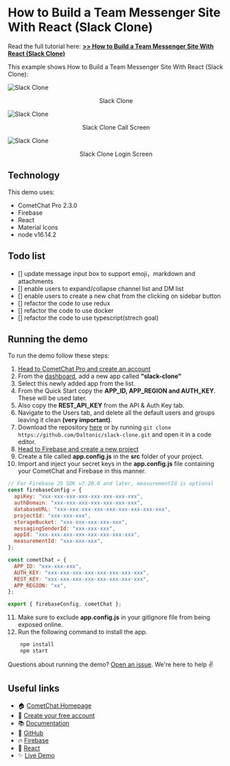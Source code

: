 # How to Build a Team Messenger Site With React (Slack Clone)

Read the full tutorial here: [**>> How to Build a Team Messenger Site With React (Slack Clone)**](https://www.cometchat.com/tutorials/#)

This example shows How to Build a Team Messenger Site With React (Slack Clone):

![Slack Clone](./screenshots/0.gif)

<center><figcaption>Slack Clone</figcaption></center>

![Slack Clone](./screenshots/1.png)

<center><figcaption>Slack Clone Call Screen</figcaption></center>

![Slack Clone](./screenshots/2.png)

<center><figcaption>Slack Clone Login Screen</figcaption></center>

## Technology

This demo uses:

- CometChat Pro 2.3.0
- Firebase
- React
- Material Icons
- node v16.14.2

## Todo list

- [] update message input box to support emoji，markdown and attachments
- [] enable users to expand/collapse channel list and DM list
- [] enable users to create a new chat from the clicking on sidebar button
- [] refactor the code to use redux
- [] refactor the code to use docker
- [] refactor the code to use typescript(strech goal)

## Running the demo

To run the demo follow these steps:

1. [Head to CometChat Pro and create an account](https://app.cometchat.com/signup)
2. From the [dashboard](https://app.cometchat.com/apps), add a new app called **"slack-clone"**
3. Select this newly added app from the list.
4. From the Quick Start copy the **APP_ID, APP_REGION and AUTH_KEY**. These will be used later.
5. Also copy the **REST_API_KEY** from the API & Auth Key tab.
6. Navigate to the Users tab, and delete all the default users and groups leaving it clean **(very important)**.
7. Download the repository [here](https://github.com/Daltonic/slack-clone/archive/master.zip) or by running `git clone https://github.com/Daltonic/slack-clone.git` and open it in a code editor.
8. [Head to Firebase and create a new project](https://console.firebase.google.com)
9. Create a file called **app.config.js** in the **src** folder of your project.
10. Import and inject your secret keys in the **app.config.js** file containing your CometChat and Firebase in this manner.

```js
// For Firebase JS SDK v7.20.0 and later, measurementId is optional
const firebaseConfig = {
  apiKey: "xxx-xxx-xxx-xxx-xxx-xxx-xxx-xxx",
  authDomain: "xxx-xxx-xxx-xxx-xxx-xxx-xxx",
  databaseURL: "xxx-xxx-xxx-xxx-xxx-xxx-xxx-xxx-xxx",
  projectId: "xxx-xxx-xxx",
  storageBucket: "xxx-xxx-xxx-xxx-xxx",
  messagingSenderId: "xxx-xxx-xxx",
  appId: "xxx-xxx-xxx-xxx-xxx-xxx-xxx-xxx",
  measurementId: "xxx-xxx-xxx",
};

const cometChat = {
  APP_ID: "xxx-xxx-xxx",
  AUTH_KEY: "xxx-xxx-xxx-xxx-xxx-xxx-xxx-xxx",
  REST_KEY: "xxx-xxx-xxx-xxx-xxx-xxx-xxx-xxx",
  APP_REGION: "xx",
};

export { firebaseConfig, cometChat };
```

11. Make sure to exclude **app.config.js** in your gitIgnore file from being exposed online.
12. Run the following command to install the app.

```sh
    npm install
    npm start
```

Questions about running the demo? [Open an issue](https://github.com/Daltonic/slack-clone/issues). We're here to help ✌️

## Useful links

- 🏠 [CometChat Homepage](https://app.cometchat.com/signup)
- 🚀 [Create your free account](https://app.cometchat.com/apps)
- 📚 [Documentation](https://prodocs.cometchat.com)
- 👾 [GitHub](https://www.github.com/cometchat-pro)
- 🔥 [Firebase](https://console.firebase.google.com)
- 🔷 [React](https://reactjs.org/)
- ✨ [Live Demo](https://slack-clone-b1ecf.web.app/)
